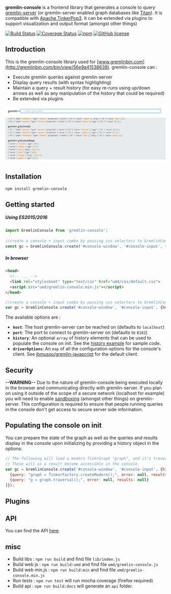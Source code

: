 **gremlin-console** is a frontend library that generates a console to query [gremlin-server](https://www.apache.org/dyn/closer.lua/incubator/tinkerpop/3.1.1-incubating/apache-gremlin-server-3.1.1-incubating-bin.zip) (or gremlin-server enabled graph databases like [Titan](http://thinkaurelius.github.io/titan/)). It is compatible with [Apache TinkerPop3](http://tinkerpop.incubator.apache.org/). It can be extended via plugins to support visualization and output format (amongst other things)

[![Build Status](https://travis-ci.org/PommeVerte/gremlin-console-js.svg?branch=master)](https://travis-ci.org/PommeVerte/gremlin-console-js) [![Coverage Status](https://coveralls.io/repos/github/PommeVerte/gremlin-console-js/badge.svg?branch=master)](https://coveralls.io/github/PommeVerte/gremlin-console-js?branch=master)    [![npm](https://img.shields.io/npm/v/gremlin-console.svg)](https://www.npmjs.com/package/gremlin-console) [![GitHub license](https://img.shields.io/badge/license-Apache%202-blue.svg)](https://raw.githubusercontent.com/PommeVerte/gremlin-console-js/master/LICENSE.txt) 

## Introduction

This is the gremlin-console library used for [www.gremlinbin.com](http://gremlinbin.com/bin/view/56e9a41538639). 
gremlin-console can :
- Execute gremlin queries against gremlin-server
- Display query results (with syntax highlighting)
- Maintain a query + result history (for easy re-runs using up/down arrows as well as any manipulation of the history that could be required)
- Be extended via plugins

![App Screenshot](https://github.com/PommeVerte/gremlin-console-js/blob/master/docs/screenshot.png)

## Installation

```shell
npm install gremlin-console
```


## Getting started

##### Using ES2015/2016
```javascript
import GremlinConsole from 'gremlin-console';

//create a console + input combo by passing css selectors to GremlinConsole
const gc = GremlinConsole.create('#console-window', '#console-input', {host: "localhost", port: 8182});
```

##### In browser
```html
<head>
  <!-- ... -->
  <link rel="stylesheet" type="text/css" href="umd/css/default.css">
  <script src="umd/gremlin-console.min.js"></script>
</head>
```
```javascript
//create a console + input combo by passing css selectors to GremlinConsole
var gc = GremlinConsole.create('#console-window', '#console-input', {host: "localhost", port: 8182});
```
The available options are :
- **`host`**: The host gremlin-server can be reached on (defaults to `localhost`)
- **`port`**: The port to connect to gremlin-server on (defaults to `8182`)
- **`history`**: An optional `array` of history elements that can be used to populate the console on init. See the [history example](https://github.com/PommeVerte/gremlin-console-js/blob/master/examples/history.html#L117-L130) for sample code.
- **`driverOptions`**: An `map` of all the configuration options for the console's client. See [jbmusso/gremlin-javascript](https://github.com/jbmusso/gremlin-javascript) for the default client.


## Security
**--WARNING--** Due to the nature of gremlin-console being executed locally in the browser and communicating directly with gremlin-server. If you plan on using it outside of the scope of a secure network (localhost for example) you will need to enable [sandboxing](http://tinkerpop.apache.org/docs/3.1.1-incubating/reference/#_security) (amongst other things) on gremlin-server. This configuration is required to ensure that people running queries in the console don't get access to secure server side information.


## Populating the console on init
You can prepare the state of the graph as well as the queries and results display in the console upon initializing by providing a history object in the options:
```javascript
// The following will load a modern TinkrGraph "graph", and it's traversal "g".
// These will as a result become accessible in the console.
var gc = GremlinConsole.create('#console-window', '#console-input', {history : [
  {query: "graph = TinkerFactory.createModern();", error: null, results: null},
  {query: "g = graph.traversal();", error: null, results: null}
]});
```


## Plugins


## API
You can find the API [here](http://pommeverte.github.io/gremlin-console-js/).


## misc
- Build libs : `npm run build` and find file `lib/index.js`
- Build web js : `npm run build:umd` and find file `umd/gremlin-console.js`
- Build web min.js : `npm run build:min` and find file `umd/gremlin-console.min.js`
- Run tests : `npm run test` will run mocha coverage (firefox required)
- Build api : `npm run build:docs` will generate an `api` folder. 
